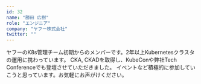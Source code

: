 ```yaml
---
id: 32
name: "勝田 広樹"
role: "エンジニア"
company: "ヤフー株式会社"
twitter: ""
---
```


ヤフーのK8s管理チーム初期からのメンバーです。2年以上Kubernetesクラスタの運用に携わっています。
CKA, CKADを取得し、KubeConや弊社Tech Conferenceでも登壇させていただきました。
イベントなど積極的に参加していこうと思っています。お気軽にお声がけください。
